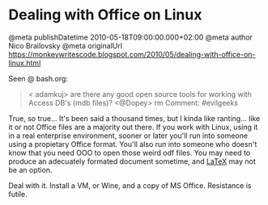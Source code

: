 # Dealing with Office on Linux

@meta publishDatetime 2010-05-18T09:00:00.000+02:00
@meta author Nico Brailovsky
@meta originalUrl https://monkeywritescode.blogspot.com/2010/05/dealing-with-office-on-linux.html

Seen @ bash.org:

>
> < adamkuj> are there any good open source tools for working with Access DB's (mdb files)?
> <@Dopey> rm
> Comment: #evilgeeks

True, so true... It's been said a thousand times, but I kinda like ranting... like it or not Office files are a majority out there. If you work with Linux, using it in a real enterprise environment, sooner or later you'll run into someone using a propietary Office format. You'll also run into someone who doesn't know that you need OOO to open those weird odf files. You may need to produce an adecuately formated document sometime, and [LaTeX](/search/label/LaTeX) may not be an option.

Deal with it. Install a VM, or Wine, and a copy of MS Office. Resistance is futile.

